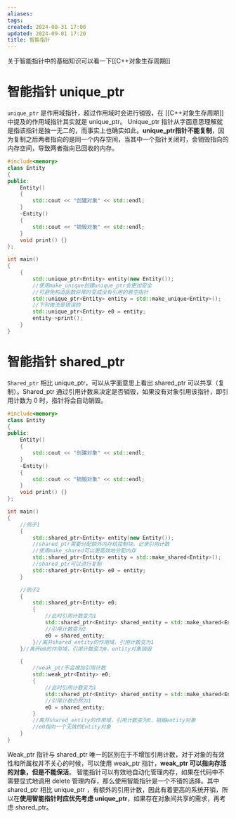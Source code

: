 ```yaml
---
aliases: 
tags: 
created: 2024-08-31 17:00
updated: 2024-09-01 17:20
title: 智能指针
---
```

关于智能指针中的基础知识可以看一下[[C++对象生存周期]]
# 智能指针 unique_ptr
`unique_ptr` 是作用域指针，超过作用域时会进行销毁，在 [[C++对象生存周期]]中提及的作用域指针其实就是 unique_ptr。
Unique_ptr 指针从字面意思理解就是指该指针是独一无二的，而事实上也确实如此。**unique_ptr指针不能复制**，因为复制之后两者指向的是同一个内存空间，当其中一个指针关闭时，会销毁指向的内存空间，导致两者指向已回收的内存。
```cpp
#include<memory>
class Entity
{
public:
    Entity()
    {
        std::cout << "创建对象" << std::endl;
    }
    ~Entity()
    {
        std::cout << "销毁对象" << std::endl;
    }
    void print() {}
};

int main()
{
    {
        std::unique_ptr<Entity> entity(new Entity());
        //使用make_unique创建unique_ptr会更加安全
        //可避免构造函数异常时变成没有引用的悬空指针
        std::unique_ptr<Entity> entity = std::make_unique<Entity>();
		//下列做法是错误的
		std::unique_ptr<Entity> e0 = entity;    
        entity->print();
    }
}
```
# 智能指针 shared_ptr
`Shared_ptr` 相比 unique_ptr，可以从字面意思上看出 shared_ptr 可以共享（复制）。Shared_ptr 通过引用计数来决定是否销毁，如果没有对象引用该指针，即引用计数为 0 时，指针将会自动销毁。

```cpp
#include<memory>
class Entity
{
public:
    Entity()
    {
        std::cout << "创建对象" << std::endl;
    }
    ~Entity()
    {
        std::cout << "销毁对象" << std::endl;
    }
    void print() {}
};

int main()
{
	//例子1
    {
        std::shared_ptr<Entity> entity(new Entity());
		//shared_ptr需要分配额外内存给控制块，记录引用计数
		//使用make_shared可以更高效地分配内存
        std::shared_ptr<Entity> entity = std::make_shared<Entity>();
		//shared_ptr可以进行复制
		std::shared_ptr<Entity> e0 = entity;
    }

	//例子2
	{
		std::shared_ptr<Entity> e0;
		{
			//此时引用计数变为1
			std::shared_ptr<Entity> shared_entity = std::make_shared<Entity>();
			//引用计数变为2
			e0 = shared_entity;
		}//离开shared_entity的作用域，引用计数变为1
	}//离开e0的作用域，引用计数变为0，entity对象销毁

	{
		//weak_ptr不会增加引用计数
		std::weak_ptr<Entity> e0;
	    {
	  		//此时引用计数变为1
	  		std::shared_ptr<Entity> shared_entity = std::make_shared<Entity>();
	  		//引用计数仍然为1
	  		e0 = shared_entity;
	  	}
	  	//离开shared_entity的作用域，引用计数变为0，销毁entity对象
	  	//e0指向一个无效的Entity对象
	}
}
```
Weak_ptr 指针与 shared_ptr 唯一的区别在于不增加引用计数，对于对象的有效性和所属权并不关心的时候，可以使用 weak_ptr 指针，**weak_ptr 可以指向存活的对象，但是不能保活**。
智能指针可以有效地自动化管理内存，如果在代码中不需要显式地调用 delete 管理内存，那么使用智能指针是一个不错的选择。其中 shared_ptr 相比 unique_ptr ，有额外的引用计数，因此有着更高的系统开销，所以在**使用智能指针时应优先考虑 unique_ptr**，如果存在对象间共享的需求，再考虑 shared_ptr。